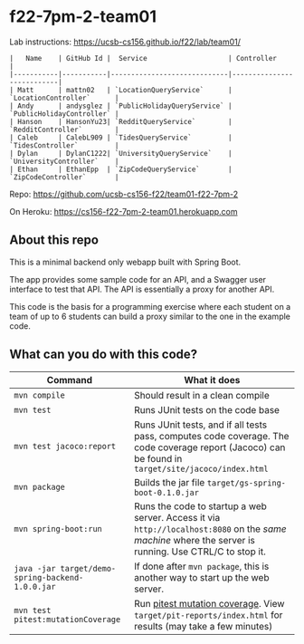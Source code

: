 # f22-7pm-2-team01

Lab instructions: <https://ucsb-cs156.github.io/f22/lab/team01/>

```
|   Name    | GitHub Id |  Service                    | Controller                |
|-----------|-----------|-----------------------------|---------------------------| 
| Matt      | mattn02   | `LocationQueryService`      | `LocationController`      |   
| Andy      | andysglez | `PublicHolidayQueryService` | `PublicHolidayController` |   
| Hanson    | HansonYu23| `RedditQueryService`        | `RedditController`        |   
| Caleb     | CalebL909 | `TidesQueryService`         | `TidesController`         |   
| Dylan     | DylanC1222| `UniversityQueryService`    | `UniversityController`    |
| Ethan     | EthanEpp  | `ZipCodeQueryService`       | `ZipCodeController`       |
```

Repo: https://github.com/ucsb-cs156-f22/team01-f22-7pm-2

On Heroku: https://cs156-f22-7pm-2-team01.herokuapp.com

## About this repo

This is a minimal backend only webapp built with Spring Boot.

The app provides some sample code for an API, and a Swagger user interface
to test that API.  The API is essentially a proxy for another API.

This code is the basis for a programming exercise where each student on a
team of up to 6 students can build a proxy similar to the one in the example code.

## What can you do with this code?

| Command | What it does   |
|----------|---------------------------------------|
| `mvn compile` | Should result in a clean compile |
| `mvn test` | Runs JUnit tests on the code base |
| `mvn test jacoco:report` | Runs JUnit tests, and if all tests pass, computes code coverage.  The code coverage report (Jacoco) can be found in `target/site/jacoco/index.html` |
| `mvn package` | Builds the jar file `target/gs-spring-boot-0.1.0.jar` |
| `mvn spring-boot:run` | Runs the code to startup a web server.  Access it via `http://localhost:8080` on the *same machine* where the server is running.  Use CTRL/C to stop it. |
| `java -jar target/demo-spring-backend-1.0.0.jar` | If done after `mvn package`, this is another way to start up the web server.|
| `mvn test pitest:mutationCoverage` | Run [pitest mutation coverage](https://pitest.org).  View `target/pit-reports/index.html` for results (may take a few minutes)|
